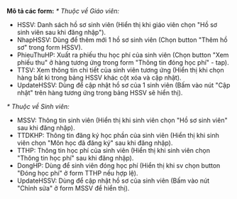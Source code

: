 **Mô tả các form:**
_* Thuộc về Giáo viên:_
- HSSV: Danh sách hồ sơ sinh viên (Hiển thị khi giáo viên chọn "Hồ sơ sinh viên sau khi đăng nhập").
- NhapHSSV: Dùng để thêm mới 1 hồ sơ sinh viên (Chọn button "Thêm hồ sơ" trong form HSSV).
- PhieuThuHP: Xuất ra phiếu thu học phí của sinh viên (Chọn button "Xem phiếu thu" ở hàng tương ứng trong form "Thông tin đóng học phí" - tap).
- TTSV:  Xem thông tin chi tiết của sinh viên tương ứng (Hiển thị khi chọn hàng bất kì trong bảng HSSV khác cột xóa và cập nhật).
- UpdateHSSV: Dùng để cập nhật hồ sơ của 1 sinh viên (Bấm vào nút "Cập nhật" trên hàng tương ứng trong bảng HSSV sẽ hiển thị).

_* Thuộc về Sinh viên:_
- MSSV: Thông tin sinh viên (Hiển thị khi sinh viên chọn "Hồ sơ sinh viên" sau khi đăng nhập).
- TTDKHP: Thông tin đăng ký học phần của sinh viên (Hiển thị khi sinh viên chọn "Môn học đã đăng ký" sau khi đăng nhập).
- TTHP: Thông tin học phí của sinh viên (Hiển thị khi sinh viên chọn "Thông tin học phí" sau khi đăng nhập).
- DongHP: Dùng để sinh viên đóng học phí (Hiển thị khi sv chọn button "Đóng học phí" ở form TTHP nếu hợp lệ).
- UpdateHSSV: Dùng để cập nhật hồ sơ của sinh viên (Bấm vào nút "Chỉnh sửa" ở form MSSV để hiển thị).
